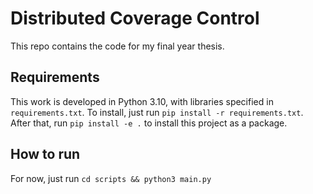 # Distributed Coverage Control

This repo contains the code for my final year thesis.

## Requirements

This work is developed in Python 3.10, with libraries specified in `requirements.txt`. To install, just run
`pip install -r requirements.txt`. After that, run `pip install -e .` to install this project as a package.

## How to run

For now, just run `cd scripts && python3 main.py`
